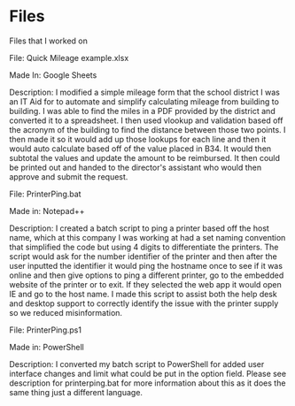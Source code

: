 # Files
Files that I worked on

File: Quick Mileage example.xlsx

Made In: Google Sheets

Description: I modified a simple mileage form that the school district I was an IT Aid for to automate and simplify calculating mileage from building to building. 
I was able to find the miles in a PDF provided by the district and converted it to a spreadsheet. I then used vlookup and validation based off the acronym of the building to find the distance between those two points.
I then made it so it would add up those lookups for each line and then it would auto calculate based off of the value placed in B34.
It would then subtotal the values and update the amount to be reimbursed. It then could be printed out and handed to the director's assistant who would then approve and submit the request.

File: PrinterPing.bat

Made in: Notepad++

Description: I created a batch script to ping a printer based off the host name, which at this company I was working at had a set naming convention that simplified the code but using 4 digits to differentiate the printers.
The script would ask for the number identifier of the printer and then after the user inputted the identifier it would ping the hostname once to see if it was online and then give options to ping a different printer, go to the embedded website of the printer or to exit.
If they selected the web app it would open IE and go to the host name.
I made this script to assist both the help desk and desktop support to correctly identify the issue with the printer supply so we reduced misinformation.

File: PrinterPing.ps1

Made in: PowerShell

Description: I converted my batch script to PowerShell for added user interface changes and limit what could be put in the option field.
Please see description for printerping.bat for more information about this as it does the same thing just a different language.
